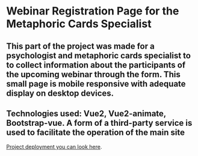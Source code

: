 # Webinar Registration Page for the Metaphoric Cards Specialist

## This part of the project was made for a psychologist and metaphoric cards specialist to to collect information about the participants of the upcoming webinar through the form. This small page is mobile responsive with adequate display on desktop devices.

## Technologies used: Vue2, Vue2-animate, Bootstrap-vue. A form of a third-party service is used to facilitate the operation of the main site


[Project deployment you can look here](https://jan-web.github.io/webinar-promo-vue2/).
